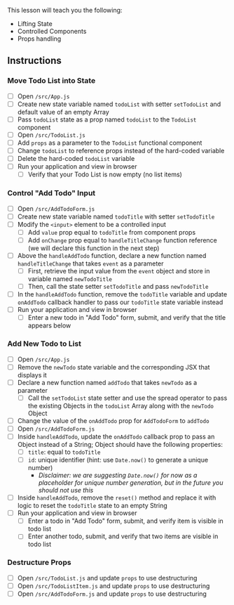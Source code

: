 This lesson will teach you the following:

- Lifting State
- Controlled Components
- Props handling

## Instructions

### Move Todo List into State

- [ ] Open `/src/App.js`
- [ ] Create new state variable named `todoList` with setter `setTodoList` and default value of an empty Array
- [ ] Pass `todoList` state as a prop named `todoList` to the `TodoList` component
- [ ] Open `/src/TodoList.js`
- [ ] Add `props` as a parameter to the `TodoList` functional component
- [ ] Change `todoList` to reference props instead of the hard-coded variable
- [ ] Delete the hard-coded `todoList` variable
- [ ] Run your application and view in browser
  - [ ] Verify that your Todo List is now empty (no list items)

### Control "Add Todo" Input

- [ ] Open `/src/AddTodoForm.js`
- [ ] Create new state variable named `todoTitle` with setter `setTodoTitle`
- [ ] Modify the `<input>` element to be a controlled input
  - [ ] Add `value` prop equal to `todoTitle` from component props
  - [ ] Add `onChange` prop equal to `handleTitleChange` function reference (we will declare this function in the next step)
- [ ] Above the `handleAddTodo` function, declare a new function named `handleTitleChange` that takes `event` as a parameter
  - [ ] First, retrieve the input value from the `event` object and store in variable named `newTodoTitle`
  - [ ] Then, call the state setter `setTodoTitle` and pass `newTodoTitle`
- [ ] In the `handleAddTodo` function, remove the `todoTitle` variable and update `onAddTodo` callback handler to pass our `todoTitle` state variable instead
- [ ] Run your application and view in browser
  - [ ] Enter a new todo in "Add Todo" form, submit, and verify that the title appears below

### Add New Todo to List

- [ ] Open `/src/App.js`
- [ ] Remove the `newTodo` state variable and the corresponding JSX that displays it
- [ ] Declare a new function named `addTodo` that takes `newTodo` as a parameter
  - [ ] Call the `setTodoList` state setter and use the spread operator to pass the existing Objects in the `todoList` Array along with the `newTodo` Object
- [ ] Change the value of the `onAddTodo` prop for `AddTodoForm` to `addTodo`
- [ ] Open `/src/AddTodoForm.js`
- [ ] Inside `handleAddTodo`, update the `onAddTodo` callback prop to pass an Object instead of a String; Object should have the following properties:
  - [ ] `title`: equal to `todoTitle`
  - [ ] `id`: unique identifier (hint: use `Date.now()` to generate a unique number)
    - _Disclaimer: we are suggesting `Date.now()` for now as a placeholder for unique number generation, but in the future you should not use this_
- [ ] Inside `handleAddTodo`, remove the `reset()` method and replace it with logic to reset the `todoTitle` state to an empty String
- [ ] Run your application and view in browser
  - [ ] Enter a todo in "Add Todo" form, submit, and verify item is visible in todo list
  - [ ] Enter another todo, submit, and verify that two items are visible in todo list

### Destructure Props

- [ ] Open `/src/TodoList.js` and update `props` to use destructuring
- [ ] Open `/src/TodoListItem.js` and update `props` to use destructuring
- [ ] Open `/src/AddTodoForm.js` and update `props` to use destructuring
